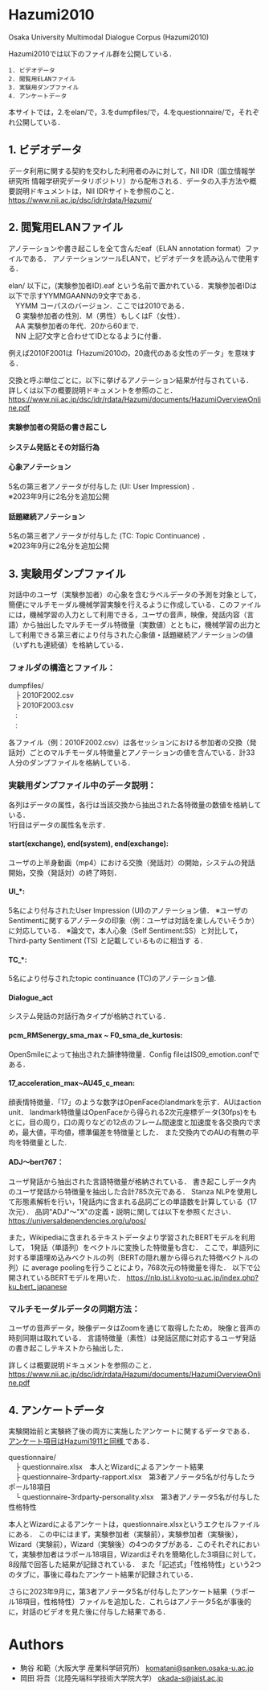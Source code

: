 ﻿# Hazumi2010
Osaka University Multimodal Dialogue Corpus (Hazumi2010)

Hazumi2010では以下のファイル群を公開している．
```
1. ビデオデータ
2. 閲覧用ELANファイル
3. 実験用ダンプファイル
4. アンケートデータ
```
本サイトでは，2.をelan/で，3.をdumpfiles/で，4.をquestionnaire/で，それぞれ公開している．

## 1. ビデオデータ

データ利用に関する契約を交わした利用者のみに対して，NII IDR（国立情報学研究所 情報学研究データリポジトリ）から配布される．データの入手方法や概要説明ドキュメントは，NII IDRサイトを参照のこと．
https://www.nii.ac.jp/dsc/idr/rdata/Hazumi/

## 2. 閲覧用ELANファイル
アノテーションや書き起こしを全て含んだeaf（ELAN annotation format）ファイルである．
アノテーションツールELANで，ビデオデータを読み込んで使用する．

elan/ 以下に，(実験参加者ID).eaf という名前で置かれている．実験参加者IDは以下で示すYYMMGAANNの9文字である．  
　YYMM コーパスのバージョン．ここでは2010である．  
　G 実験参加者の性別．M（男性）もしくはF（女性）．  
　AA 実験参加者の年代．20から60まで．  
　NN 上記7文字と合わせてIDとなるように付番．

例えば2010F2001は「Hazumi2010の，20歳代のある女性のデータ」を意味する．

交換と呼ぶ単位ごとに，以下に挙げるアノテーション結果が付与されている．
詳しくは以下の概要説明ドキュメントを参照のこと．
https://www.nii.ac.jp/dsc/idr/rdata/Hazumi/documents/HazumiOverviewOnline.pdf

#### 実験参加者の発話の書き起こし
#### システム発話とその対話行為
#### 心象アノテーション
5名の第三者アノテータが付与した (UI: User Impression) ．  
※2023年9月に2名分を追加公開


#### 話題継続アノテーション
5名の第三者アノテータが付与した (TC: Topic Continuance) ．  
※2023年9月に2名分を追加公開

## 3. 実験用ダンプファイル
対話中のユーザ（実験参加者）の心象を含むラベルデータの予測を対象として，簡便にマルチモーダル機械学習実験を行えるように作成している．このファイルには，機械学習の入力として利用できる，ユーザの音声，映像，発話内容（言語）から抽出したマルチモーダル特徴量（実数値）とともに，機械学習の出力として利用できる第三者により付与された心象値・話題継続アノテーションの値（いずれも連続値）を格納している．

### フォルダの構造とファイル：
dumpfiles/      
　├ 2010F2002.csv　  
　├ 2010F2003.csv　  
　:  
　:  

各ファイル（例：2010F2002.csv）は各セッションにおける参加者の交換（発話対）ごとのマルチモーダル特徴量とアノテーションの値を含んでいる．計33人分のダンプファイルを格納している．

### 実験用ダンプファイル中のデータ説明：
各列はデータの属性，各行は当該交換から抽出された各特徴量の数値を格納している．  
1行目はデータの属性名を示す．


#### start(exchange), end(system), end(exchange):
ユーザの上半身動画（mp4）における交換（発話対）の開始，システムの発話開始，交換（発話対）の終了時刻．

#### UI_*:
5名により付与されたUser Impression (UI)のアノテーション値．
※ユーザのSentimentに関するアノテータの印象（例：ユーザは対話を楽しんでいそうか）に対応している．
※論文で，本人心象（Self Sentiment:SS）と対比して，Third-party Sentiment (TS) と記載しているものに相当す
る．

#### TC_*:
5名により付与されたtopic continuance (TC)のアノテーション値.

#### Dialogue_act
システム発話の対話行為タイプが格納されている．

#### pcm_RMSenergy_sma_max ~ F0_sma_de_kurtosis:
OpenSmileによって抽出された韻律特徴量．Config fileはIS09_emotion.confである．


#### 17_acceleration_max~AU45_c_mean:
顔表情特徴量．「17」のような数字はOpenFaceのlandmarkを示す．AUはaction unit．
landmark特徴量はOpenFaceから得られる2次元座標データ(30fps)をもとに，目の周り，口の周りなどの12点のフレーム間速度と加速度を各交換内で求め，最大値，平均値，標準偏差を特徴量とした．
また交換内でのAUの有無の平均を特徴量とした.


#### ADJ～bert767：
ユーザ発話から抽出された言語特徴量が格納されている．
書き起こしデータ内のユーザ発話から特徴量を抽出した合計785次元である．
Stanza NLPを使用して形態素解析を行い，1発話内に含まれる品詞ごとの単語数を計算している（17次元）．
品詞"ADJ"～"X"の定義・説明に関しては以下を参照ください．
https://universaldependencies.org/u/pos/

また，Wikipediaに含まれるテキストデータより学習されたBERTモデルを利用して，
1発話（単語列）をベクトルに変換した特徴量も含む．
ここで，単語列に対する単語埋め込みベクトルの列（BERTの隠れ層から得られた特徴ベクトルの列）に
average poolingを行うことにより，768次元の特徴量を得た．
以下で公開されているBERTモデルを用いた．
https://nlp.ist.i.kyoto-u.ac.jp/index.php?ku_bert_japanese

### マルチモーダルデータの同期方法：
ユーザの音声データ，映像データはZoomを通じて取得したため，
映像と音声の時刻同期は取れている．
言語特徴量（素性）は発話区間に対応するユーザ発話の書き起こしテキストから抽出した．

詳しくは概要説明ドキュメントを参照のこと．
https://www.nii.ac.jp/dsc/idr/rdata/Hazumi/documents/HazumiOverviewOnline.pdf

## 4. アンケートデータ

実験開始前と実験終了後の両方に実施したアンケートに関するデータである．
[アンケート項目はHazumi1911と同様
](https://github.com/ouktlab/Hazumi1911/tree/master/questionnaire/)である．

questionnaire/  
　├ questionnaire.xlsx　本人とWizardによるアンケート結果  
　├ questionnaire-3rdparty-rapport.xlsx　第3者アノテータ5名が付与したラポール18項目  
　└ questionnaire-3rdparty-personality.xlsx　第3者アノテータ5名が付与した性格特性  

本人とWizardによるアンケートは，questionnaire.xlsxというエクセルファイルにある．
この中にはまず，実験参加者（実験前），実験参加者（実験後）， Wizard（実験前），Wizard（実験後）の4つのタブがある．このそれぞれにおいて，実験参加者はラポール18項目，Wizardはそれを簡略化した3項目に対して，8段階で回答した結果が記録されている．
また「記述式」「性格特性」という2つのタブに，事後に尋ねたアンケート結果が記録されている．

さらに2023年9月に，第3者アノテータ5名が付与したアンケート結果（ラポール18項目，性格特性）ファイルを追加した．これらはアノテータ5名が事後的に，対話のビデオを見た後に付与した結果である．


# Authors
* 駒谷 和範（大阪大学 産業科学研究所） komatani@sanken.osaka-u.ac.jp
* 岡田 将吾（北陸先端科学技術大学院大学） okada-s@jaist.ac.jp

